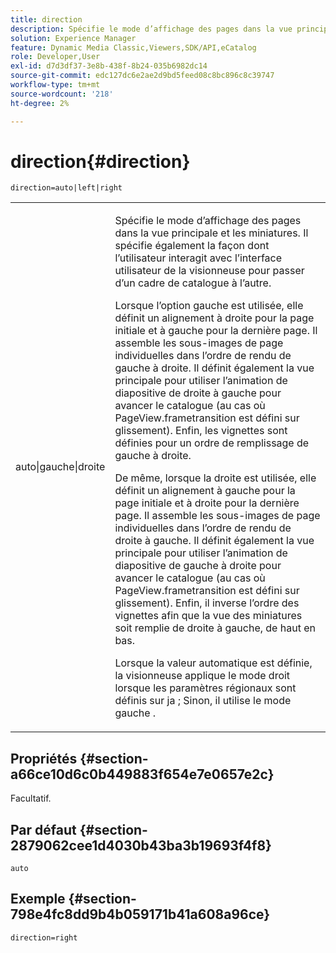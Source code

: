 ```yaml
---
title: direction
description: Spécifie le mode d’affichage des pages dans la vue principale et les miniatures. Il spécifie également la façon dont l’utilisateur interagit avec l’interface utilisateur de la visionneuse pour passer d’un cadre de catalogue à l’autre.
solution: Experience Manager
feature: Dynamic Media Classic,Viewers,SDK/API,eCatalog
role: Developer,User
exl-id: d7d3df37-3e8b-438f-8b24-035b6982dc14
source-git-commit: edc127dc6e2ae2d9bd5feed08c8bc896c8c39747
workflow-type: tm+mt
source-wordcount: '218'
ht-degree: 2%

---
```


# direction{#direction}

`direction=auto|left|right`

<table id="table_1D425B7685D448459CD3FE8D683C813C"> 
 <tbody> 
  <tr> 
   <td colname="col1"> <p> <span class="codeph"> auto|gauche|droite </span> </p> </td> 
   <td colname="col2"> <p>Spécifie le mode d’affichage des pages dans la vue principale et les miniatures. Il spécifie également la façon dont l’utilisateur interagit avec l’interface utilisateur de la visionneuse pour passer d’un cadre de catalogue à l’autre. </p> <p>Lorsque <span class="codeph"> l’option gauche </span> est utilisée, elle définit un alignement à droite pour la page initiale et à gauche pour la dernière page. Il assemble les sous-images de page individuelles dans l’ordre de rendu de gauche à droite. Il définit également la vue principale pour utiliser l’animation de diapositive de droite à gauche pour avancer le catalogue (au cas où <span class="codeph"> PageView.frametransition </span> est défini sur glissement). Enfin, les vignettes sont définies pour un ordre de remplissage de gauche à droite. </p> <p>De même, lorsque <span class="codeph"> la droite </span> est utilisée, elle définit un alignement à gauche pour la page initiale et à droite pour la dernière page. Il assemble les sous-images de page individuelles dans l’ordre de rendu de droite à gauche. Il définit également la vue principale pour utiliser l’animation de diapositive de gauche à droite pour avancer le catalogue (au cas où <span class="codeph"> PageView.frametransition </span> est défini sur glissement). Enfin, il inverse l’ordre des vignettes afin que la vue des miniatures soit remplie de droite à gauche, de haut en bas. </p> <p>Lorsque <span class="codeph"> la valeur automatique </span> est définie, la visionneuse applique <span class="codeph"> le mode droit </span> lorsque les paramètres régionaux sont définis sur <span class="codeph"> ja ; </span>Sinon, il utilise <span class="codeph"> le mode gauche </span> . </p> </td> 
  </tr> 
 </tbody> 
</table>

## Propriétés {#section-a66ce10d6c0b449883f654e7e0657e2c}

Facultatif.

## Par défaut {#section-2879062cee1d4030b43ba3b19693f4f8}

`auto`

## Exemple {#section-798e4fc8dd9b4b059171b41a608a96ce}

`direction=right`
